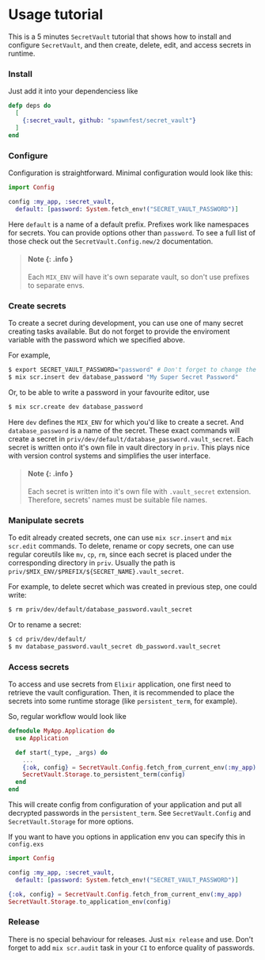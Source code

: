 # Usage tutorial

This is a 5 minutes `SecretVault` tutorial that shows how to install
and configure `SecretVault`, and then create, delete, edit, and access
secrets in runtime.

### Install

Just add it into your dependenciess like
```elixir
defp deps do
  [
    {:secret_vault, github: "spawnfest/secret_vault"}
  ]
end
```

### Configure

Configuration is straightforward. Minimal configuration would look
like this:

```elixir
import Config

config :my_app, :secret_vault,
  default: [password: System.fetch_env!("SECRET_VAULT_PASSWORD")]
```

Here `default` is a name of a default prefix. Prefixes work like
namespaces for secrets. You can provide options other than
`password`. To see a full list of those check out the
`SecretVault.Config.new/2` documentation.

> #### Note {: .info }
>
> Each `MIX_ENV` will have it's own separate vault, so don't use
> prefixes to separate envs.

### Create secrets

To create a secret during development, you can use one of many secret
creating tasks available. But do not forget to provide the enviroment
variable with the password which we specified above.

For example,

```sh
$ export SECRET_VAULT_PASSWORD="password" # Don't forget to change the password value
$ mix scr.insert dev database_password "My Super Secret Password"
```

Or, to be able to write a password in your favourite editor, use

```sh
$ mix scr.create dev database_password
```

Here `dev` defines the `MIX_ENV` for which you'd like to create a
secret. And `database_password` is a name of the secret. These exact
commands will create a secret in
`priv/dev/default/database_password.vault_secret`. Each secret is
written onto it's own file in vault directory in `priv`. This plays
nice with version control systems and simplifies the user interface.

> #### Note {: .info }
>
> Each secret is written into it's own file with `.vault_secret`
> extension. Therefore, secrets' names must be suitable file names.

### Manipulate secrets

To edit already created secrets, one can use `mix scr.insert` and `mix
scr.edit` commands. To delete, rename or copy secrets, one
can use regular coreutils like `mv`, `cp`, `rm`, since each secret is
placed under the corresponding directory in `priv`. Usually the path
is `priv/$MIX_ENV/$PREFIX/${SECRET_NAME}.vault_secret`.

For example, to delete secret which was created in previous step, one
could write:

```sh
$ rm priv/dev/default/database_password.vault_secret
```

Or to rename a secret:
```sh
$ cd priv/dev/default/
$ mv database_password.vault_secret db_password.vault_secret
```

### Access secrets

To access and use secrets from `Elixir` application, one first need to
retrieve the vault configuration. Then, it is recommended to place the
secrets into some runtime storage (like `persistent_term`, for
example).

So, regular workflow would look like

```elixir
defmodule MyApp.Application do
  use Application

  def start(_type, _args) do
    ...
    {:ok, config} = SecretVault.Config.fetch_from_current_env(:my_app)
    SecretVault.Storage.to_persistent_term(config)
  end
end
```

This will create config from configuration of your application and put
all decrypted passwords in the `persistent_term`. See
`SecretVault.Config` and `SecretVault.Storage` for more options.

If you want to have you options in application env you can specify
this in `config.exs`

```elixir
import Config

config :my_app, :secret_vault,
  default: [password: System.fetch_env!("SECRET_VAULT_PASSWORD")]

{:ok, config} = SecretVault.Config.fetch_from_current_env(:my_app)
SecretVault.Storage.to_application_env(config)
```

### Release

There is no special behaviour for releases. Just `mix release` and
use. Don't forget to add `mix scr.audit` task in your `CI` to enforce
quality of passwords.
